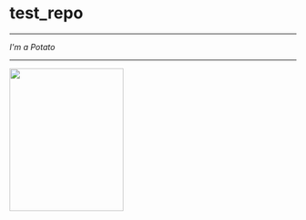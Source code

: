 # test_repo

---
*I'm a Potato*
***


<img src="https://github.com/hong-ch/test_repo/assets/73926656/4bfc367a-16bd-42b7-808a-17f27af9e9e3.png" width="200" height="250"/>
